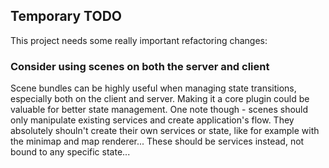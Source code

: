 ## Temporary TODO
This project needs some really important refactoring changes:

### Consider using scenes on both the server and client
Scene bundles can be highly useful when managing state transitions, especially both on the client
and server. Making it a core plugin could be valuable for better state management.
One note though - scenes should only manipulate existing services and create application's flow. They
absolutely shouln't create their own services or state, like for example with the minimap and map
renderer... These should be services instead, not bound to any specific state...